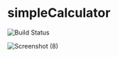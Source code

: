 # simpleCalculator

![Build Status](https://travis-ci.com/rohitkabra13/simpleCalculator.svg?branch=master)

![Screenshot (8)](https://user-images.githubusercontent.com/60896891/75731788-9addf300-5cbe-11ea-9b1e-c998a4de105e.png)
